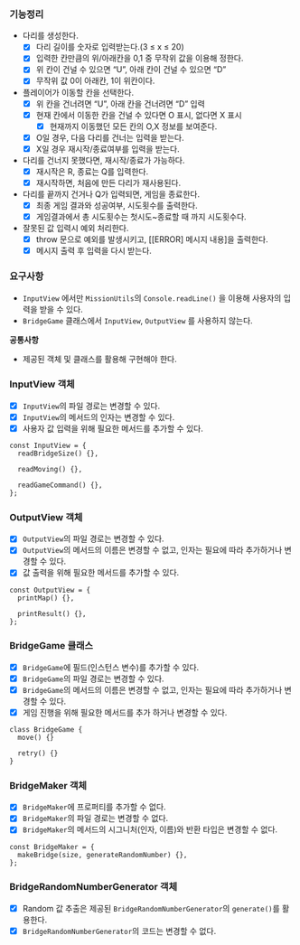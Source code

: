 ### 기능정리

- 다리를 생성한다.
  - [x] 다리 길이를 숫자로 입력받는다.(3 ≤ x ≤ 20)
  - [x] 입력한 칸만큼의 위/아래칸을 0,1 중 무작위 값을 이용해 정한다.
  - [x] 위 칸이 건널 수 있으면 “U”, 아래 칸이 건널 수 있으면 “D”
  - [x] 무작위 값 0이 아래칸, 1이 위칸이다.
- 플레이어가 이동할 칸을 선택한다.
  - [x] 위 칸을 건너려면 “U”, 아래 칸을 건너려면 “D” 입력
  - [x] 현재 칸에서 이동한 칸을 건널 수 있다면 O 표시, 없다면 X 표시
    - [x] 현재까지 이동했던 모든 칸의 O,X 정보를 보여준다.
  - [x] O일 경우, 다음 다리를 건너는 입력을 받는다.
  - [x] X일 경우 재시작/종료여부를 입력을 받는다.
- 다리를 건너지 못했다면, 재시작/종료가 가능하다.
  - [x] 재시작은 R, 종료는 Q를 입력한다.
  - [x] 재시작하면, 처음에 만든 다리가 재사용된다.
- 다리를 끝까지 건거나 Q가 입력되면, 게임을 종료한다.
  - [x] 최종 게임 결과와 성공여부, 시도횟수를 출력한다.
  - [x] 게임결과에서 총 시도횟수는 첫시도~종료할 때 까지 시도횟수다.
- 잘못된 값 입력시 예외 처리한다.
  - [x] throw 문으로 예외를 발생시키고, [[ERROR] 메시지 내용]을 출력한다.
  - [x] 메시지 출력 후 입력을 다시 받는다.

### 요구사항

- `InputView` 에서만 `MissionUtils`의 `Console.readLine()` 을 이용해 사용자의 입력을 받을 수 있다.
- `BridgeGame` 클래스에서 `InputView`, `OutputView` 를 사용하지 않는다.

**공통사항**

- 제공된 객체 및 클래스를 활용해 구현해야 한다.

### **InputView 객체**

- [x] `InputView`의 파일 경로는 변경할 수 있다.
- [x] `InputView`의 메서드의 인자는 변경할 수 있다.
- [x] 사용자 값 입력을 위해 필요한 메서드를 추가할 수 있다.

```
const InputView = {
  readBridgeSize() {},

  readMoving() {},

  readGameCommand() {},
};
```

### **OutputView 객체**

- [x] `OutputView`의 파일 경로는 변경할 수 있다.
- [x] `OutputView`의 메서드의 이름은 변경할 수 없고, 인자는 필요에 따라 추가하거나 변경할 수 있다.
- [x] 값 출력을 위해 필요한 메서드를 추가할 수 있다.

```
const OutputView = {
  printMap() {},

  printResult() {},
};
```

### **BridgeGame 클래스**

- [x] `BridgeGame`에 필드(인스턴스 변수)를 추가할 수 있다.
- [x] `BridgeGame`의 파일 경로는 변경할 수 있다.
- [x] `BridgeGame`의 메서드의 이름은 변경할 수 없고, 인자는 필요에 따라 추가하거나 변경할 수 있다.
- [x] 게임 진행을 위해 필요한 메서드를 추가 하거나 변경할 수 있다.

```
class BridgeGame {
  move() {}

  retry() {}
}
```

### **BridgeMaker 객체**

- [x] `BridgeMaker`에 프로퍼티를 추가할 수 없다.
- [x] `BridgeMaker`의 파일 경로는 변경할 수 없다.
- [x] `BridgeMaker`의 메서드의 시그니처(인자, 이름)와 반환 타입은 변경할 수 없다.

```
const BridgeMaker = {
  makeBridge(size, generateRandomNumber) {},
};
```

### **BridgeRandomNumberGenerator 객체**

- [x] Random 값 추출은 제공된 `BridgeRandomNumberGenerator`의 `generate()`를 활용한다.
- [x] `BridgeRandomNumberGenerator`의 코드는 변경할 수 없다.
